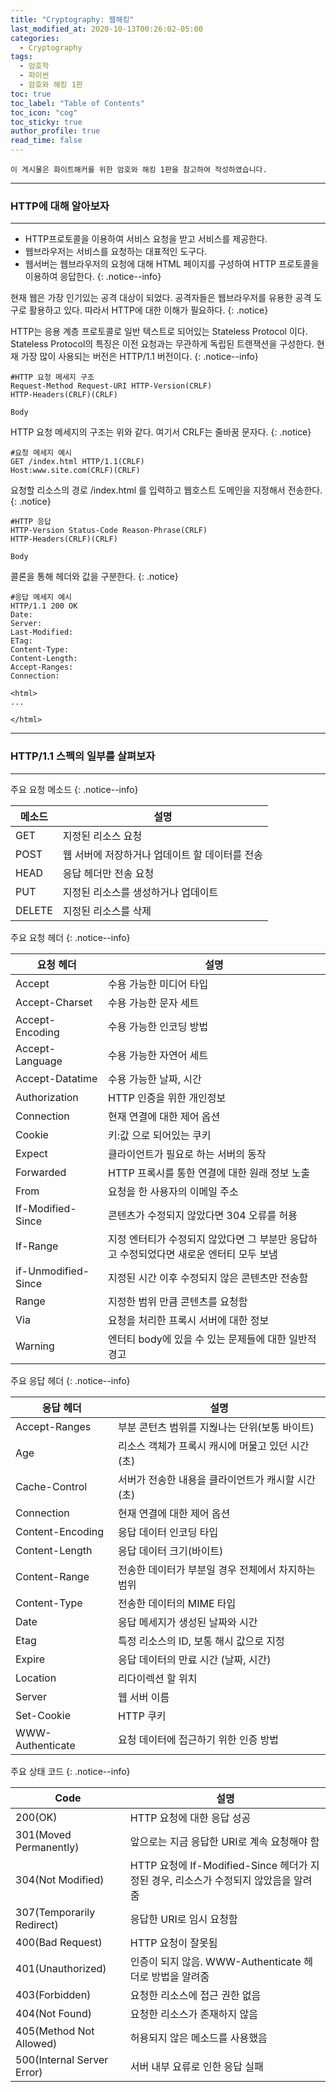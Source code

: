 ```yaml
---
title: "Cryptography: 웹해킹"
last_modified_at: 2020-10-13T00:26:02-05:00
categories:
  - Cryptography
tags:
  - 암호학
  - 파이썬
  - 암호와 해킹 1판
toc: true 
toc_label: "Table of Contents"
toc_icon: "cog"
toc_sticky: true 
author_profile: true 
read_time: false 
---
```


`이 게시물은 화이트해커를 위한 암호와 해킹 1판을 참고하여 작성하였습니다.`

---
### HTTP에 대해 알아보자
---

* HTTP프로토콜을 이용하여 서비스 요청을 받고 서비스를 제공한다.
* 웹브라우저는 서비스를 요청하는 대표적인 도구다.
* 웹서버는 웹브라우저의 요청에 대해 HTML 페이지를 구성하여 HTTP 프로토콜을 이용하여 응답한다.
{: .notice--info}

현재 웹은 가장 인기있는 공격 대상이 되었다. 공격자들은 웹브라우저를 유용한 공격 도구로 활용하고 있다. 따라서 HTTP에 대한 이해가 필요하다.
{: .notice}


HTTP는 응용 계층 프로토콜로 일반 텍스트로 되어있는 Stateless Protocol 이다. Stateless Protocol의 특징은 이전 요청과는 무관하게 독립된 트랜잭션을 구성한다.
현재 가장 많이 사용되는 버전은 HTTP/1.1 버전이다.
{: .notice--info}

```
#HTTP 요청 메세지 구조
Request-Method Request-URI HTTP-Version(CRLF)
HTTP-Headers(CRLF)(CRLF)

Body
```

HTTP 요청 메세지의 구조는 위와 같다. 여기서 CRLF는 줄바꿈 문자다.
{: .notice}

```
#요청 메세지 예시
GET /index.html HTTP/1.1(CRLF)
Host:www.site.com(CRLF)(CRLF)
```

요청할 리소스의 경로 /index.html 를 입력하고 웹호스트 도메인을 지정해서 전송한다.
{: .notice}

```
#HTTP 응답
HTTP-Version Status-Code Reason-Phrase(CRLF)
HTTP-Headers(CRLF)(CRLF)

Body
```

콜론을 통해 헤더와 값을 구분한다.
{: .notice}

```
#응답 메세지 예시
HTTP/1.1 200 OK
Date:
Server:
Last-Modified:
ETag:
Content-Type:
Content-Length:
Accept-Ranges:
Connection:

<html>
...

</html>
```

---
### HTTP/1.1 스펙의 일부를 살펴보자
---

주요 요청 메소드
{: .notice--info}

| 메소드 | 설명 |  
| ---- | ----------------------------- |  
| GET | 지정된 리소스 요청 |
| POST | 웹 서버에 저장하거나 업데이트 할 데이터를 전송 |
| HEAD | 응답 헤더만 전송 요청 |  
| PUT | 지정된 리소스를 생성하거나 업데이트 |  
| DELETE | 지정된 리소스를 삭제 |  

주요 요청 헤더
{: .notice--info}

| 요청 헤더 | 설명 |  
| --------- | ---------------------------------- |  
| Accept | 수용 가능한 미디어 타입 |  
| Accept-Charset | 수용 가능한 문자 세트 | 
| Accept-Encoding | 수용 가능한 인코딩 방법 |   
| Accept-Language | 수용 가능한 자연어 세트 |  
| Accept-Datatime | 수용 가능한 날짜, 시간 |  
| Authorization | HTTP 인증을 위한 개인정보 |
| Connection | 현재 연결에 대한 제어 옵션 | 
| Cookie | 키:값 으로 되어있는 쿠키 |   
| Expect | 클라이언트가 필요로 하는 서버의 동작 |   
| Forwarded | HTTP 프록시를 통한 연결에 대한 원래 정보 노출 |   
| From | 요청을 한 사용자의 이메일 주소 |   
| If-Modified-Since | 콘텐츠가 수정되지 않았다면 304 오류를 허용 |   
| If-Range | 지정 엔터티가 수정되지 않았다면 그 부분만 응답하고 수정되었다면 새로운 엔터티 모두 보냄 |   
| if-Unmodified-Since | 지정된 시간 이후 수정되지 않은 콘텐츠만 전송함 |   
| Range | 지정한 범위 만큼 콘텐츠를 요청함 |   
| Via | 요청을 처리한 프록시 서버에 대한 정보 |   
| Warning | 엔터티 body에 있을 수 있는 문제들에 대한 일반적 경고 |  

주요 응답 헤더
{: .notice--info}

| 응답 헤더 | 설명 |  
| --------- | ---------------------------------- |   
| Accept-Ranges | 부분 콘턴츠 범위를 지웒나는 단위(보통 바이트) |  
| Age | 리소스 객체가 프록시 캐시에 머물고 있던 시간(초) |  
| Cache-Control | 서버가 전송한 내용을 클라이언트가 캐시할 시간(초) |  
| Connection | 현재 연결에 대한 제어 옵션 |  
| Content-Encoding | 응답 데이터 인코딩 타입 |  
| Content-Length | 응답 데이터 크기(바이트) |  
| Content-Range | 전송한 데이터가 부분일 경우 전체에서 차지하는 범위 |  
| Content-Type | 전송한 데이터의 MIME 타입 |  
| Date | 응답 메세지가 생성된 날짜와 시간 |  
| Etag | 특정 리소스의 ID, 보통 해시 값으로 지정 |  
| Expire | 응답 데이터의 만료 시간 (날짜, 시간) |  
| Location | 리다이렉션 할 위치 |  
| Server | 웹 서버 이름 |  
| Set-Cookie | HTTP 쿠키 |  
| WWW-Authenticate | 요청 데이터에 접근하기 위한 인증 방법 |   

주요 상태 코드
{: .notice--info}

| Code | 설명 |    
| --------- | ---------------------------------- |    
| 200(OK) | HTTP 요청에 대한 응답 성공 |  
| 301(Moved Permanently) | 앞으로는 지금 응답한 URI로 계속 요청해야 함 |    
| 304(Not Modified) | HTTP 요청에 If-Modified-Since 헤더가 지정된 경우, 리소스가 수정되지 않았음을 알려줌 |    
| 307(Temporarily Redirect) | 응답한 URI로 임시 요청함 |    
| 400(Bad Request) | HTTP 요청이 잘못됨 |  
| 401(Unauthorized) | 인증이 되지 않음. WWW-Authenticate 헤더로 방법을 알려줌 |  
| 403(Forbidden) | 요청한 리소스에 접근 권한 없음 |  
| 404(Not Found) | 요청한 리소스가 존재하지 않음 |  
| 405(Method Not Allowed) | 허용되지 않은 메소드를 사용했음 |  
| 500(Internal Server Error) | 서버 내부 요류로 인한 응답 실패 |  
 






